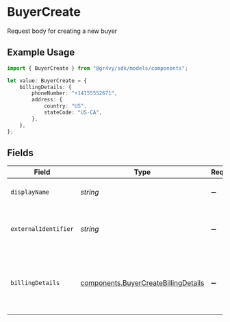 # BuyerCreate

Request body for creating a new buyer

## Example Usage

```typescript
import { BuyerCreate } from "@gr4vy/sdk/models/components";

let value: BuyerCreate = {
    billingDetails: {
        phoneNumber: "+14155552671",
        address: {
            country: "US",
            stateCode: "US-CA",
        },
    },
};
```

## Fields

| Field                                                                                        | Type                                                                                         | Required                                                                                     | Description                                                                                  |
| -------------------------------------------------------------------------------------------- | -------------------------------------------------------------------------------------------- | -------------------------------------------------------------------------------------------- | -------------------------------------------------------------------------------------------- |
| `displayName`                                                                                | *string*                                                                                     | :heavy_minus_sign:                                                                           | The display name for the buyer.                                                              |
| `externalIdentifier`                                                                         | *string*                                                                                     | :heavy_minus_sign:                                                                           | The merchant identifier for this buyer.                                                      |
| `billingDetails`                                                                             | [components.BuyerCreateBillingDetails](../../models/components/buyercreatebillingdetails.md) | :heavy_minus_sign:                                                                           | The billing name, address, email, and other fields for this buyer.                           |